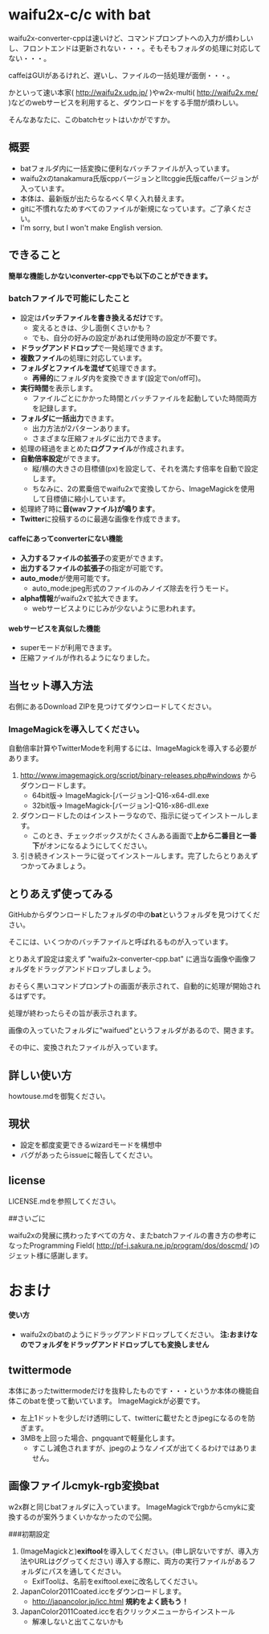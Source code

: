 # waifu2x-c/c with bat

waifu2x-converter-cppは速いけど、コマンドプロンプトへの入力が煩わしいし、フロントエンドは更新されない・・・。そもそもフォルダの処理に対応してない・・・。

caffeはGUIがあるけれど、遅いし、ファイルの一括処理が面倒・・・。

かといって速い本家( http://waifu2x.udp.jp/ )やw2x-multi( http://waifu2x.me/ )などのwebサービスを利用すると、ダウンロードをする手間が煩わしい。

そんなあなたに、このbatchセットはいかがですか。

## 概要

- batフォルダ内に一括変換に便利なバッチファイルが入っています。
- waifu2xのtanakamura氏版cppバージョンとlltcggie氏版caffeバージョンが入っています。
- 本体は、最新版が出たらなるべく早く入れ替えます。
- gitに不慣れなためすべてのファイルが新規になっています。ご了承ください。
- I'm sorry, but I won't make English version.

## できること

**簡単な機能しかないconverter-cppでも以下のことができます。**

### batchファイルで可能にしたこと

- 設定は**バッチファイルを書き換えるだけ**です。
    - 変えるときは、少し面倒くさいかも？
    - でも、自分の好みの設定があれば使用時の設定が不要です。
- **ドラッグアンドドロップ**で一発処理できます。
- **複数ファイル**の処理に対応しています。
- **フォルダとファイルを混ぜて**処理できます。
    - **再帰的**にフォルダ内を変換できます(設定でon/off可)。
- **実行時間**を表示します。
    - ファイルごとにかかった時間とバッチファイルを起動していた時間両方を記録します。
- **フォルダに一括出力**できます。
    - 出力方法が2パターンあります。
    - さまざまな圧縮フォルダに出力できます。
- 処理の経過をまとめた**ログファイル**が作成されます。
- **自動倍率設定**ができます。
    - 縦/横の大きさの目標値(px)を設定して、それを満たす倍率を自動で設定します。
    - ちなみに、2の累乗倍でwaifu2xで変換してから、ImageMagickを使用して目標値に縮小しています。
- 処理終了時に**音(wavファイル)が鳴ります**。
- **Twitter**に投稿するのに最適な画像を作成できます。

#### caffeにあってconverterにない機能
- **入力するファイルの拡張子**の変更ができます。
- **出力するファイルの拡張子**の指定が可能です。
- **auto_mode**が使用可能です。
    - auto_mode:jpeg形式のファイルのみノイズ除去を行うモード。
- **alpha情報**がwaifu2xで拡大できます。
    - webサービスよりにじみが少ないように思われます。

#### webサービスを真似した機能
- superモードが利用できます。
- 圧縮ファイルが作れるようになりました。

## 当セット導入方法
右側にあるDownload ZIPを見つけてダウンロードしてください。

### ImageMagickを導入してください。
自動倍率計算やTwitterModeを利用するには、ImageMagickを導入する必要があります。

1. http://www.imagemagick.org/script/binary-releases.php#windows からダウンロードします。
    - 64bit版→ ImageMagick-[バージョン]-Q16-x64-dll.exe
    - 32bit版→ ImageMagick-[バージョン]-Q16-x86-dll.exe
2. ダウンロードしたのはインストーラなので、指示に従ってインストールします。
    - このとき、チェックボックスがたくさんある画面で**上から二番目と一番下**がオンになるようにしてください。
3. 引き続きインストーラに従ってインストールします。完了したらとりあえずつかってみましょう。

## とりあえず使ってみる
GitHubからダウンロードしたフォルダの中の**bat**というフォルダを見つけてください。

そこには、いくつかのバッチファイルと呼ばれるものが入っています。

とりあえず設定は変えず "waifu2x-converter-cpp.bat" に適当な画像や画像フォルダをドラッグアンドドロップしましょう。

おそらく黒いコマンドプロンプトの画面が表示されて、自動的に処理が開始されるはずです。

処理が終わったらその旨が表示されます。

画像の入っていたフォルダに"waifued"というフォルダがあるので、開きます。

その中に、変換されたファイルが入っています。

## 詳しい使い方
howtouse.mdを御覧ください。

## 現状
- 設定を都度変更できるwizardモードを構想中
- バグがあったらissueに報告してください。

## license
LICENSE.mdを参照してください。
    
##さいごに

waifu2xの発展に携わったすべての方々、またbatchファイルの書き方の参考になったProgramming Field( http://pf-j.sakura.ne.jp/program/dos/doscmd/ )のジェット様に感謝します。

# おまけ

#### 使い方
- waifu2xのbatのようにドラッグアンドドロップしてください。
**注:おまけなのでフォルダをドラッグアンドドロップしても変換しません**

## twittermode

本体にあったtwittermodeだけを抜粋したものです・・・というか本体の機能自体このbatを使って動いています。
ImageMagickが必要です。

- 左上1ドットを少しだけ透明にして、twitterに載せたときjpegになるのを防ぎます。
- 3MBを上回った場合、pngquantで軽量化します。
  - すこし減色されますが、jpegのようなノイズが出てくるわけではありません。

## 画像ファイルcmyk-rgb変換bat

w2x群と同じbatフォルダに入っています。
ImageMagickでrgbからcmykに変換するのが案外うまくいかなかったので公開。

###初期設定
1. (ImageMagickと)**exiftool**を導入してください。(申し訳ないですが、導入方法やURLはググってください)
導入する際に、両方の実行ファイルがあるフォルダにパスを通してください。
    * ExifToolは、名前をexiftool.exeに改名してください。
2. JapanColor2011Coated.iccをダウンロードします。
    * http://japancolor.jp/icc.html **規約をよく読もう！**
3. JapanColor2011Coated.iccを右クリックメニューからインストール
    * 解凍しないと出てこないかも

